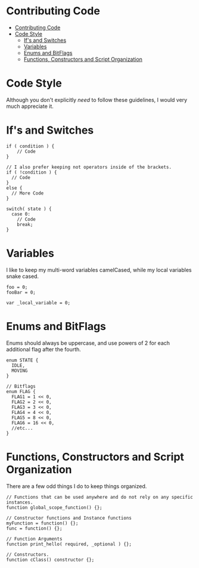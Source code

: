 # Contributing Code
- [Contributing Code](#contributing-code)
- [Code Style](#code-style)
  - [If's and Switches](#ifs-and-switches)
  - [Variables](#variables)
  - [Enums and BitFlags](#enums-and-bitflags)
  - [Functions, Constructors and Script Organization](#functions-constructors-and-script-organization)
  
# Code Style
Although you don't explicitly <i>need</i> to follow these guidelines, I would very much appreciate it.

# If's and Switches
```GML
if ( condition ) {
    // Code
}

// I also prefer keeping not operators inside of the brackets.
if ( !condition ) {
  // Code
}
else {
  // More Code
}

switch( state ) {
  case 0:
    // Code
    break;
}
```

# Variables
I like to keep my multi-word variables camelCased, while my local variables snake cased.
```GML
foo = 0;
fooBar = 0;

var _local_variable = 0;
```

# Enums and BitFlags
Enums should always be uppercase, and use powers of 2 for each additional flag after the fourth.
```GML
enum STATE {
  IDLE,
  MOVING
}

// Bitflags
enum FLAG {
  FLAG1 = 1 << 0,
  FLAG2 = 2 << 0,
  FLAG3 = 3 << 0,
  FLAG4 = 4 << 0,
  FLAG5 = 8 << 0,
  FLAG6 = 16 << 0,
  //etc...
}
```

# Functions, Constructors and Script Organization
There are a few odd things I do to keep things organized.
```GML
// Functions that can be used anywhere and do not rely on any specific instances.
function global_scope_function() {};

// Constructor functions and Instance functions
myFunction = function() {};
func = function() {};

// Function Arguments
function print_hello( required, _optional ) {};

// Constructors.
function cClass() constructor {};
```

